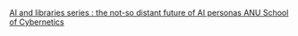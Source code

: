 [AI and libraries series : the not-so distant future of AI personas   ANU School of Cybernetics](https://qi.tc/qi/112466)